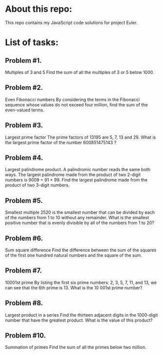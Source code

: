 # About this repo:
This repo contains my JavaScript code solutions for project Euler.

# List of tasks:
## Problem #1. 
Multiples of 3 and 5
Find the sum of all the multiples of 3 or 5 below 1000.

## Problem #2. 
Even Fibonacci numbers
By considering the terms in the Fibonacci sequence whose values do not exceed four million, find the sum of the even-valued terms.


## Problem #3. 
Largest prime factor 
The prime factors of 13195 are 5, 7, 13 and 29.
What is the largest prime factor of the number 600851475143 ?

## Problem #4. 
Largest palindrome product.
A palindromic number reads the same both ways. The largest palindrome made from the product of two 2-digit numbers is 9009 = 91 × 99.
Find the largest palindrome made from the product of two 3-digit numbers.


## Problem #5. 
Smallest multiple
2520 is the smallest number that can be divided by each of the numbers from 1 to 10 without any remainder.
What is the smallest positive number that is evenly divisible by all of the numbers from 1 to 20?

## Problem #6. 
Sum square difference
Find the difference between the sum of the squares of the first one hundred natural numbers and the square of the sum.

## Problem #7. 
10001st prime
By listing the first six prime numbers: 2, 3, 5, 7, 11, and 13, we can see that the 6th prime is 13.
What is the 10 001st prime number?


## Problem #8. 
Largest product in a series
Find the thirteen adjacent digits in the 1000-digit number that have the greatest product. What is the value of this product?

## Problem #10. 
Summation of primes
Find the sum of all the primes below two million.
